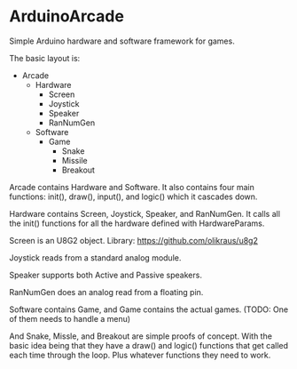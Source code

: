 # ArduinoArcade
Simple Arduino hardware and software framework for games.

The basic layout is:

- Arcade
  - Hardware
    - Screen
    - Joystick
    - Speaker
    - RanNumGen
  - Software
    - Game
      - Snake
      - Missile
      - Breakout
      
      
Arcade contains Hardware and Software. It also contains four main functions:
  init(), draw(), input(), and logic() which it cascades down.
  
Hardware contains Screen, Joystick, Speaker, and RanNumGen. It calls all the init() functions
  for all the hardware defined with HardwareParams.
  
Screen is an U8G2 object. Library: https://github.com/olikraus/u8g2

Joystick reads from a standard analog module.

Speaker supports both Active and Passive speakers.

RanNumGen does an analog read from a floating pin.

Software contains Game, and Game contains the actual games.
  (TODO: One of them needs to handle a menu)

And Snake, Missle, and Breakout are simple proofs of concept.
  With the basic idea being that they have a draw() and logic() functions
  that get called each time through the loop. Plus whatever functions
  they need to work.
  
  
  
  
  
